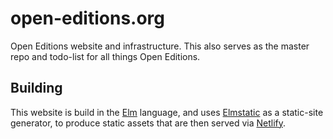 # open-editions.org

Open Editions website and infrastructure. This also serves as the master repo and todo-list for all things Open Editions. 

## Building

This website is build in the [Elm](https://elm-lang.org/) language, and uses [Elmstatic](https://korban.net/elm/elmstatic/)
as a static-site generator, to produce static assets that are then served via [Netlify](https://www.netlify.com/). 
